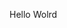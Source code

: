 Hello Wolrd










































































































































































































































































































































































































































































































































































































































































































































































































































































































































































































































































































































































































































































































































































































































































































































































































































































































































































































































































































































































































































































































































































































































































































































































































































































































































































































































































































































































































































































































































































































































































































































































































































































































































































































































































































































































































































































































































































































































































































































































































































































































































































































































































































































































































































































































































































































































































































































































































































































































































































































































































































































